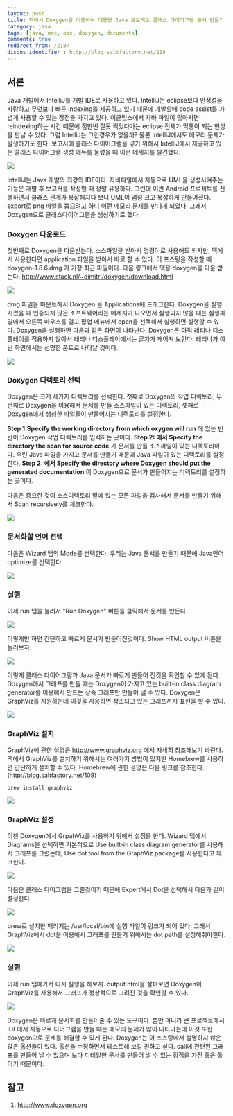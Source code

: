 ```yaml
---
layout: post
title: 맥에서 Doxygen을 이용하여 대용량 Java 프로젝트 클래스 다이어그램 문서 만들기
category: java
tags: [java, mac, osx, doxygen, documents]
comments: true
redirect_from: /218/
disqus_identifier : http://blog.saltfactory.net/218
---
```


## 서론

Java 개발에서 IntelliJ를 개발 IDE로 사용하고 있다. IntelliJ는 eclipse보다 안정성을 자랑하고 무엇보다 빠른 indexing를 제공하고 있기 때문에 개발할때 code assist를 가볍게 사용할 수 있는 장점을 가지고 있다. 이클립스에서 자바 파일이 많아지면 reindexing하는 시간 때문에 점한번 잘못 찍었다가는 eclipse 전체가 먹통이 되는 현상을 만날 수 있다. 그럼 IntelliJ는 그런경우가 없을까? 물론 IntelliJ에서도 메모리 문제가 발생하기도 한다. 보고서에 클래스 다이어그램을 넣기 위해서 IntelliJ에서 제공하고 있는 클래스 다이어그램 생성 메뉴를 눌렀을 때 이런 메세지를 발견했다.

![](https://hbn-blog-assets.s3.ap-northeast-2.amazonaws.com/9216c2f9-03a7-4f9a-a0d0-1cb979f080cc)

<!--more-->

IntelliJ는 Java 개발의 최강의 IDE이다. 자바파일에서 자동으로 UML을 생성시켜주는 기능은 개발 후 보고서를 작성할 때 정말 유용하다. 그런데 이번 Android 프로젝트를 진행하면서 클래스 관계가 복잡해지다 보니 UML이 엄청 크고 복잡하게 만들어졌다. export로 png 파일을 뽑으려고 하니 이런 메모리 문제를 만나게 되었다. 그래서 Doxygen으로 클래스다이어그램을 생성하기로 했다.

### Doxygen 다운로드

첫번째로 Doxygen을 다운받는다. 소스파일을 받아서 명령어로 사용해도 되지만, 맥에서 사용한다면 application 파일을 받아서 바로 할 수 있다. 이 포스팅을 작성할 때 doxygen-1.8.6.dmg 가 가장 최근 파일이다. 다음 링크에서 맥용 doxygen을 다운 받는다.
http://www.stack.nl/~dimitri/doxygen/download.html

![](https://hbn-blog-assets.s3.ap-northeast-2.amazonaws.com/4bfffcfb-7036-4a94-b2ed-c3acb00772b5)

dmg 파일을 마운트해서 Doxygen 을 Applications에 드래그한다. Doxygen을 실행 시켰을 때 인증되지 않은 소프트웨어라는 메세지가 나오면서 실행되지 않을 때는 실행파일에서 오른쪽 마우스를 열고 팝업 메뉴에서 open을 선택해서 실행하면 실행할 수 있다. Doxygen을 실행하면 다음과 같은 화면이 나타난다. Doxygen은 아직 레티나 디스플레이를 적용하지 않아서 레티나 디스플레이에서는 글자가 깨어져 보인다. 레티나가 아닌 화면에서는 선명한 폰트로 나타날 것이다.

![](https://hbn-blog-assets.s3.ap-northeast-2.amazonaws.com/459230f8-6111-478d-a6a7-07fed83e9bf8)

### Doxygen 디렉토리 선택

Doxygen은 크게 세가지 디렉토리를 선택한다. 첫째로 Doxygen의 작업 디렉토리, 두번째로 Doxygen을 이용해서 문서를 만들 소스파일이 있는 디렉토리, 셋째로 Doxygen에서 생성한 파일들이 만들어지는 디렉토리를 설정한다.

**Step 1:Specify the working directory from which oxygen will run** 에 있는 빈칸이 Doxygen 작업 디렉토리를 입력하는 곳이다.
**Step 2: 에서 Specify the directory the scan for source code** 가 문서를 만들 소스파일이 있는 디렉토리이다. 우린 Java 파일을 가지고 문서를 만들기 때문에 Java 파일이 있는 디렉토리를 설정한다.
**Step 2: 에서 Specify the directory where Doxygen should put the generated documentation** 이 Doxygen으로 문서가 만들어지는 디렉토리를 설정하는 곳이다.

다음은 중요한 것이 소스디렉토리 밑에 있는 모든 파일을 검사해서 문서를 만들기 위해서 Scan recursively를 체크한다.

![](https://hbn-blog-assets.s3.ap-northeast-2.amazonaws.com/b2768478-2896-455c-a66a-5b9f0c5b5cec)

### 문서화할 언어 선택

다음은 Wizard 탭의 Mode를 선택한다. 우리는 Java 문서를 만들기 때문에 Java언어 optimize를 선택한다.

![](https://hbn-blog-assets.s3.ap-northeast-2.amazonaws.com/f03f70ba-5635-4edf-a64f-83e85eaf06da)

### 실행

이제 run 탭을 눌러서 "Run Doxygen" 버튼을 클릭해서 문서를 만든다.

![](https://hbn-blog-assets.s3.ap-northeast-2.amazonaws.com/b6ecd879-27fa-4776-a751-2267df79d18c)

이렇게만 하면 간단하고 빠르게 문서가 만들어진것이다. Show HTML output 버튼을 눌러보자.

![](https://hbn-blog-assets.s3.ap-northeast-2.amazonaws.com/43b8dfb2-e2bb-4e5d-9bd5-fabe487830d8)

이렇게 클래스 다이어그램과 Java 문서가 빠르게 만들어 진것을 확인할 수 있게 된다. Doxygen에서 그래프를 만들 때는 Doxygen이 가지고 있는 built-in class diagram generator를 이용해서 만드는 상속 그래프만 만들어 낼 수 있다. Doxygen은 GraphViz를 지원하는데 이것을 사용하면 참조되고 있는 그래프까지 표현을 할 수 있다.

![](https://hbn-blog-assets.s3.ap-northeast-2.amazonaws.com/031f46a7-146c-4a8d-9505-00379130292e)

### GraphViz 설치

GraphViz에 관한 설명은 http://www.graphviz.org 에서 자세히 참조해보기 바란다.
맥에서 GraphViz를 설치하기 위해서는 여러가지 방법이 있지만 Homebrew를 사용하면 간단하게 설치할 수 있다. Homebrew에 관한 설명은 다음 링크를 참조한다. (http://blog.saltfactory.net/109)

```
brew install graphviz
```

![](https://hbn-blog-assets.s3.ap-northeast-2.amazonaws.com/9f9ff7c8-9d6d-4c9d-974c-9edc4f7dd1b5)

### GraphViz 설정

이젠 Doxygen에서 GrpahViz를 사용하기 위해서 설정을 한다. Wizard 탭에서 Diagrams을 선택하면 기본적으로 Use built-in class diagram generator를 사용해서 그래프를 그렸는데, Use dot tool from the GraphViz package를 사용한다고 체크한다.

![](https://hbn-blog-assets.s3.ap-northeast-2.amazonaws.com/66c91ffc-93d9-4ef3-b9e8-17048e9b37b5)

다음은 클래스 다어그램을 그릴것이기 때문에 Expert에서 Dot을 선택해서 다음과 같이 설정한다.

![](https://hbn-blog-assets.s3.ap-northeast-2.amazonaws.com/c1dec815-b8f8-4b49-9d72-db51f126d90a)

brew로 설치한 패키지는 /usr/local/bin에 실행 파일이 링크가 되어 있다. 그래서 GraphViz에서 dot을 이용해서 그래프를 만들기 위해서는 dot path를 설정해줘야한다.

![](https://hbn-blog-assets.s3.ap-northeast-2.amazonaws.com/f6e33df5-ceb6-457c-ad22-9b7ecb21fbb6)

### 실행

이제 run 탭에가서 다시 실행을 해보자. output html을 살펴보면 Doxygen이 GraphViz를 사용해서 그래프가 정상적으로 그려진 것을 확인할 수 있다.

![](https://hbn-blog-assets.s3.ap-northeast-2.amazonaws.com/31c34d45-d2c8-46be-813f-d4e67b1e91bb)

Doxygen은 빠르게 문서화를 만들어줄 수 있는 도구이다. 뿐만 아니라 큰 프로젝트에서 IDE에서 자동으로 다어그램을 만들 때는 메모리 문제가 많이 나타나는데 이것 또한 doxygen으로 문제를 해결할 수 있게 된다. Doxygen는 이 포스팅에서 설명하지 않은 많은 옵션들이 있다. 옵션을 수정하면서 테스트해 보길 권하고 싶다. call에 관련된 그래프를 만들어 낼 수 있으며 보다 디테일한 문서를 만들어 낼 수 있는 장점을 가진 좋은 툴이기 때문이다.

## 참고

1. http://www.doxygen.org

